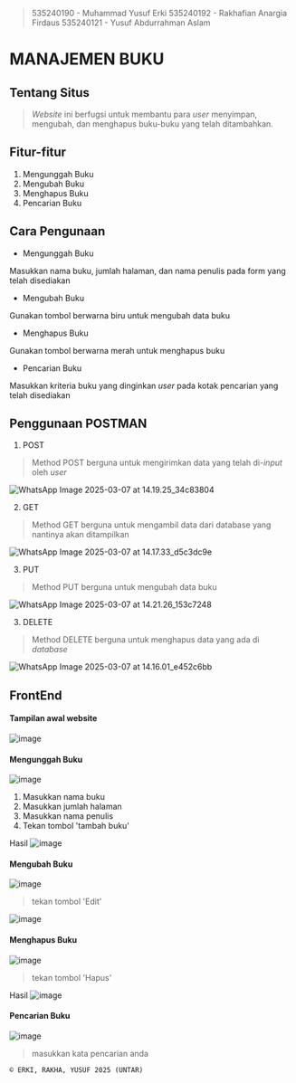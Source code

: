 > 535240190 - Muhammad Yusuf Erki
> 535240192 - Rakhafian Anargia Firdaus
> 535240121 - Yusuf Abdurrahman Aslam

<h1>
    MANAJEMEN BUKU
</h1>

<h2>
    Tentang Situs
</h2>

> *Website* ini berfugsi untuk membantu para *user* menyimpan, mengubah, dan menghapus buku-buku yang telah ditambahkan.


<h2>
    Fitur-fitur 
</h2>

1. Mengunggah Buku
2. Mengubah Buku
3. Menghapus Buku
4. Pencarian Buku

<h2>
    Cara Pengunaan 
</h2>


* Mengunggah Buku
<p>
    Masukkan nama buku, jumlah halaman, dan nama penulis pada form yang telah disediakan
</p>

* Mengubah Buku
<p>
    Gunakan tombol berwarna biru untuk mengubah data buku
</p>

* Menghapus Buku
<p>
    Gunakan tombol berwarna merah untuk menghapus buku
</p>

* Pencarian Buku
<p>
    Masukkan kriteria buku yang dinginkan <i>user</i> pada kotak pencarian yang telah disediakan
</p>

<h2>
    Penggunaan POSTMAN
</h2>

1. POST
> Method POST berguna untuk mengirimkan data yang telah di-*input* oleh *user*

![WhatsApp Image 2025-03-07 at 14.19.25_34c83804](https://hackmd.io/_uploads/SyGYymOikx.jpg)

2. GET
> Method GET berguna untuk mengambil data dari database yang nantinya akan ditampilkan 

![WhatsApp Image 2025-03-07 at 14.17.33_d5c3dc9e](https://hackmd.io/_uploads/rymakXdske.jpg)

3. PUT
> Method PUT berguna untuk mengubah data buku

![WhatsApp Image 2025-03-07 at 14.21.26_153c7248](https://hackmd.io/_uploads/BJKklQuoJe.jpg)

3. DELETE
> Method DELETE berguna untuk menghapus data yang ada di *database*

![WhatsApp Image 2025-03-07 at 14.16.01_e452c6bb](https://hackmd.io/_uploads/Hy4bgXOj1e.jpg)

<h2>
    FrontEnd
</h2>

<h4>
    Tampilan awal website
</h4>

![image](https://hackmd.io/_uploads/BkYo0HOi1x.png)

<h4>Mengunggah Buku</h4>

![image](https://hackmd.io/_uploads/rJzc-Udskl.png)
1. Masukkan nama buku
2. Masukkan jumlah halaman
3. Masukkan nama penulis
4. Tekan tombol 'tambah buku'

Hasil
![image](https://hackmd.io/_uploads/rk1MCS_s1g.png)



<h4>Mengubah Buku</h4>

![image](https://hackmd.io/_uploads/Bkm_kL_jJl.png)
> tekan tombol 'Edit'

![image](https://hackmd.io/_uploads/rJvGJIOs1x.png)


<h4>Menghapus Buku</h4>

![image](https://hackmd.io/_uploads/SJBqyL_o1l.png)
> tekan tombol 'Hapus'

Hasil
![image](https://hackmd.io/_uploads/rJDUgL_j1l.png)



<h4>Pencarian Buku</h4>

![image](https://hackmd.io/_uploads/r1gGgIOoyg.png)
> masukkan kata pencarian anda
 

```
© ERKI, RAKHA, YUSUF 2025 (UNTAR)
```
